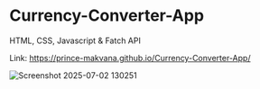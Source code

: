 # Currency-Converter-App

HTML, CSS, Javascript & Fatch API

Link: https://prince-makvana.github.io/Currency-Converter-App/


![Screenshot 2025-07-02 130251](https://github.com/user-attachments/assets/e009db10-735e-4085-949b-f13d9052df7a)
